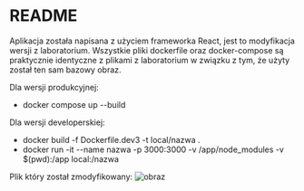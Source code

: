 # README

Aplikacja została napisana z użyciem frameworka React, jest to modyfikacja wersji z laboratorium. 
Wszystkie pliki dockerfile oraz docker-compose są praktycznie identyczne z plikami z laboratorium w związku z tym, że użyty został
ten sam bazowy obraz.

Dla wersji produkcyjnej: 
  * docker compose up --build

Dla wersji developerskiej: 
  * docker build -f Dockerfile.dev3 -t local/nazwa .
  * docker run -it --name nazwa -p 3000:3000 -v /app/node_modules -v $(pwd):/app local:/nazwa
  
Plik który został zmodyfikowany:
![obraz](https://user-images.githubusercontent.com/74077360/144722934-dce92a1d-55b6-415a-889b-96e4b2548fca.png)
